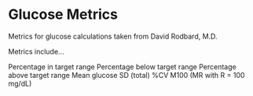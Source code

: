 # Glucose Metrics

Metrics for glucose calculations taken from David Rodbard, M.D.

Metrics include...

Percentage in target range
Percentage below target range
Percentage above target range
Mean glucose
SD (total)
%CV
M100 (MR with R = 100 mg/dL)
